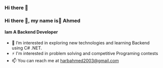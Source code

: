### Hi there 👋

### Hi there 👋, my name is ِAhmed
#### Iam A Backend Developer
* 👀 I’m interested in exploring new technologies and learning Backend using C# .NET.
* ⚡ I'm interested in problem solving and competitive Programing contests
* 📫 You can reach me at harbahmed2003@gmail.com





